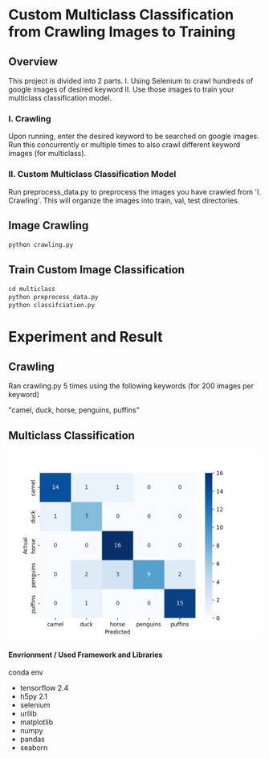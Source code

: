 ﻿# Custom Multiclass Classification from Crawling Images to Training

## Overview
This project is divided into 2 parts.
I. Using Selenium to crawl hundreds of google images of desired keyword 
II. Use those images to train your multiclass classification model. 



### I. Crawling
Upon running, enter the desired keyword to be searched on google images.
Run this concurrently or multiple times to also crawl different keyword images (for multiclass).



### II. Custom Multiclass Classification Model
Run preprocess_data.py to preprocess the images you have crawled from 'I. Crawling'.
This will organize the images into train, val, test directories.



## Image Crawling

```
python crawling.py
```

## Train Custom Image Classification 

```
cd multiclass
python preprocess_data.py
python classifciation.py
```



# Experiment and Result

## Crawling
Ran crawling.py 5 times using the following keywords (for 200 images per keyword)

"camel, duck, horse, penguins, puffins"

## Multiclass Classification
  <img src="/result.png" width="500" title="Confusion Matrix">




#### Envrionment / Used Framework and Libraries
conda env

- tensorflow 2.4
- h5py 2.1 
- selenium 
- urllib
- matplotlib
- numpy
- pandas
- seaborn

